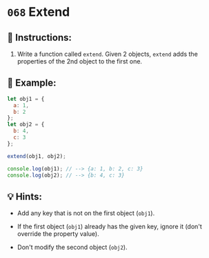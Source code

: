 # `068` Extend

## 📝 Instructions:

1. Write a function called `extend`. Given 2 objects, `extend` adds the properties of the 2nd object to the first one.

## 📎 Example:

```Javascript
let obj1 = {
  a: 1,
  b: 2
};
let obj2 = {
  b: 4,
  c: 3
};

extend(obj1, obj2);

console.log(obj1); // --> {a: 1, b: 2, c: 3}
console.log(obj2); // --> {b: 4, c: 3}
```

## 💡 Hints:

+ Add any key that is not on the first object (`obj1`).

+ If the first object (`obj1`) already has the given key, ignore it (don't override the property value). 

+ Don't modify the second object (`obj2`).
